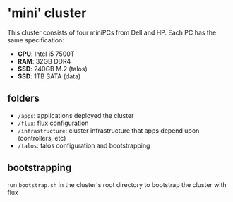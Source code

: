 # 'mini' cluster

This cluster consists of four miniPCs from Dell and HP. Each PC has the same specification:

- **CPU**: Intel i5 7500T
- **RAM**: 32GB DDR4
- **SSD**: 240GB M.2 (talos)
- **SSD**: 1TB SATA (data)

## folders

- `/apps`: applications deployed the cluster
- `/flux`: flux configuration
- `/infrastructure`: cluster infrastructure that apps depend upon (controllers, etc)
- `/talos`: talos configuration and bootstrapping

## bootstrapping

run `bootstrap.sh` in the cluster's root directory to bootstrap the cluster with flux

